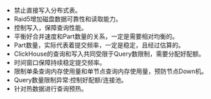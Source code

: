 - 禁止直接写入分布式表。
- Raid5增加磁盘数据可靠性和读取能力。
- 控制写入，保障查询性能。
- 平衡好合并速度和Part数量的关系，一定是需要相对均衡的。
- Part数量，实际代表着提交频率，一定是稳定，且经过估算的。
- ClickHouse的查询和写入共同受限于Query数限制，需要分配好配额。
- 时间窗口保障持续稳定提交频率。
- 限制单条查询内存使用量和单节点查询内存使用量，预防节点Down机。
- Query数量限制异常:控制好配额/连接池。
- 针对热数据进行查询预热。

